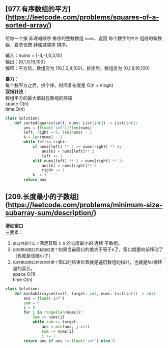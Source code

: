 ## [977.有序数组的平方] (https://leetcode.com/problems/squares-of-a-sorted-array/)

给你一个按 非递减顺序 排序的整数数组 `nums`，返回 每个数字的`平方` 组成的新数组，要求也按 非递减顺序 排序。

输入：nums = [-4,-1,0,3,10]  
输出：[0,1,9,16,100]  
解释：平方后，数组变为 [16,1,0,9,100]，排序后，数组变为 [0,1,9,16,100]

**暴力**：  
每个数平方之后，排个序。时间复杂度是 O(n + nlogn)  
**双指针法**：  
数组平方的最大值就在数组的两端  
space O(n)  
time O(n)
```python
class Solution:
    def sortedSquares(self, nums: List[int]) -> List[int]:
        ans = [float('inf')]*len(nums)
        left, right = 0, len(nums) - 1
        k = len(nums) - 1
        while left<= right:
            if nums[left] ** 2 >= nums[right] ** 2:
                ans[k] = nums[left]** 2
                left += 1
            elif nums[left] ** 2 < nums[right] ** 2:
                ans[k] = nums[right]** 2
                right -= 1
            k -= 1
        return ans
```

## [209.长度最小的子数组] (https://leetcode.com/problems/minimum-size-subarray-sum/description/)
**滑动窗口**  
三要素：  
1. `窗口内是什么？`满足其和 ≥ s 的长度最小的 连续 子数组。  
2. `如何移动窗口的起始位置？`如果当前窗口的值大于等于s了，窗口就要向前移动了（也就是该缩小了）  
3. `如何移动窗口的结束位置？`窗口的结束位置就是遍历数组的指针，也就是for循环里的索引。   
space O(1)  
time O(n) 
```python
class Solution:
    def minSubArrayLen(self, target: int, nums: List[int]) -> int:
        ans = float('inf')
        sum = 0
        i = 0
        for j in range(len(nums)):
            sum += nums[j]
            while sum >= target:
                ans = min(ans, j-i+1)
                sum -= nums[i]
                i += 1
        return ans if ans != float('inf') else 0
```
